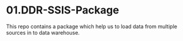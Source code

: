# 01.DDR-SSIS-Package
This  repo contains a package which help us to load data from multiple sources in to data warehouse.
